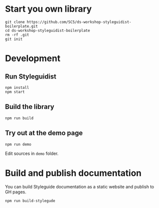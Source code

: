 # Start you own library

```
git clone https://github.com/SC5/ds-workshop-styleguidist-boilerplate.git
cd ds-workshop-styleguidist-boilerplate
rm -rf .git
git init
```


# Development
## Run Styleguidist

```
npm install
npm start
```

##  Build the library

```
npm run build
```

## Try out at the demo page

```
npm run demo
```

Edit sources in `demo` folder.


# Build and publish documentation

You can build Styleguide documentation as a static website and publish to GH pages.

```
npm run build-stylegude
```
